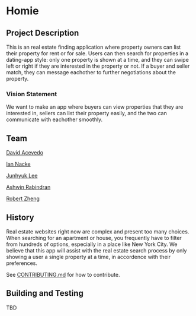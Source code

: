 # Homie

## Project Description

This is an real estate finding application where property owners can list their property for rent or for sale. Users can then search for properties in a dating-app style: only one property is shown at a time, and they can swipe left or right if they are interested in the property or not. If a buyer and seller match, they can message eachother to further negotiations about the property.

### Vision Statement

We want to make an app where buyers can view properties that they are interested in, sellers can list their property easily, and the two can communicate with eachother smoothly.


## Team

[David Acevedo](https://github.com/Daceript)

[Ian Nacke](https://github.com/ian41284128)

[Junhyuk Lee](https://github.com/27yama)

[Ashwin Rabindran](https://github.com/ashwin300)

[Robert Zheng](https://github.com/sirbobthemarvelous)





## History

Real estate websites right now are complex and present too many choices. When searching for an apartment or house, you frequently have to filter from hundreds of options, especially in a place like New York City. We believe that this app will assist with the real estate search process by only showing a user a single property at a time, in accordence with their preferences.


See [CONTRIBUTING.md](./CONTRIBUTING.md) for how to contribute.


## Building and Testing

TBD

